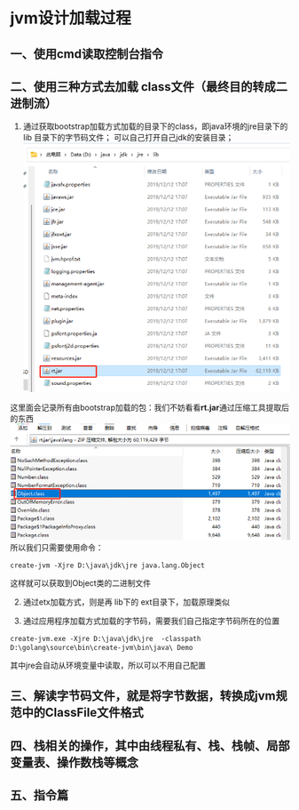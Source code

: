 # jvm设计加载过程

## 一、使用cmd读取控制台指令

## 二、使用三种方式去加载 class文件（最终目的转成二进制流）
1. 通过获取bootstrap加载方式加载的目录下的class，即java环境的jre目录下的 lib 目录下的字节码文件；
可以自己打开自己jdk的安装目录；
   ![rt.jar](images/jre下的lib.png)
   
这里面会记录所有由bootstrap加载的包：我们不妨看看**rt.jar**通过压缩工具提取后的东西
![img.png](images/rt解压后的数据.png)
所以我们只需要使用命令：
```shell
create-jvm -Xjre D:\java\jdk\jre java.lang.Object
```
这样就可以获取到Object类的二进制文件

2. 通过etx加载方式，则是再 lib下的 ext目录下，加载原理类似

3. 通过应用程序加载方式加载的字节码，需要我们自己指定字节码所在的位置
```shell
create-jvm.exe -Xjre D:\java\jdk\jre  -classpath D:\golang\source\bin\create-jvm\bin\java\ Demo
```
其中jre会自动从环境变量中读取，所以可以不用自己配置

## 三、解读字节码文件，就是将字节数据，转换成jvm规范中的ClassFile文件格式

## 四、栈相关的操作，其中由线程私有、栈、栈帧、局部变量表、操作数栈等概念

## 五、指令篇